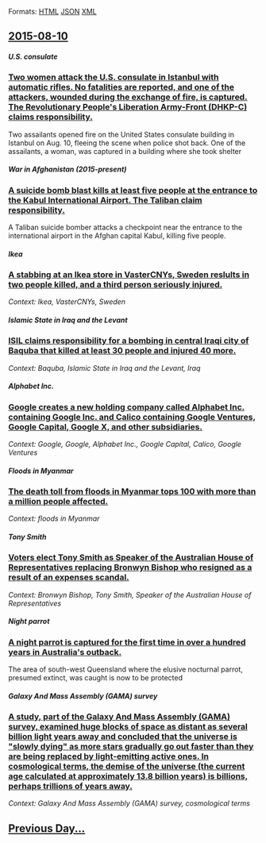 
Formats: [HTML](2015/08/10/index.html)  [JSON](2015/08/10/index.json)  [XML](2015/08/10/index.xml)  

## [2015-08-10](/news/2015/08/10/index.md)

##### U.S. consulate
### [Two women attack the U.S. consulate in Istanbul with automatic rifles. No fatalities are reported, and one of the attackers, wounded during the exchange of fire, is captured. The Revolutionary People's Liberation Army-Front (DHKP-C) claims responsibility. ](/news/2015/08/10/two-women-attack-the-u-s-consulate-in-istanbul-with-automatic-rifles-no-fatalities-are-reported-and-one-of-the-attackers-wounded-during.md)
Two assailants opened fire on the United States consulate building in Istanbul on Aug. 10, fleeing the scene when police shot back. One of the assailants, a woman, was captured in a building where she took shelter

##### War in Afghanistan (2015-present)
### [A suicide bomb blast kills at least five people at the entrance to the Kabul International Airport. The Taliban claim responsibility. ](/news/2015/08/10/a-suicide-bomb-blast-kills-at-least-five-people-at-the-entrance-to-the-kabul-international-airport-the-taliban-claim-responsibility.md)
A Taliban suicide bomber attacks a checkpoint near the entrance to the international airport in the Afghan capital Kabul, killing five people.

##### Ikea
### [A stabbing at an Ikea store in VasterCNYs, Sweden reslults in two people killed, and a third person seriously injured. ](/news/2015/08/10/a-stabbing-at-an-ikea-store-in-va-steracnys-sweden-reslults-in-two-people-killed-and-a-third-person-seriously-injured.md)
_Context: Ikea, VasterCNYs, Sweden_

##### Islamic State in Iraq and the Levant
### [ISIL claims responsibility for a bombing in central Iraqi city of Baquba that killed at least 30 people and injured 40 more. ](/news/2015/08/10/isil-claims-responsibility-for-a-bombing-in-central-iraqi-city-of-baquba-that-killed-at-least-30-people-and-injured-40-more.md)
_Context: Baquba, Islamic State in Iraq and the Levant, Iraq_

##### Alphabet Inc.
### [Google creates a new holding company called Alphabet Inc. containing Google Inc. and Calico containing Google Ventures, Google Capital, Google X, and other subsidiaries. ](/news/2015/08/10/google-creates-a-new-holding-company-called-alphabet-inc-containing-google-inc-and-calico-containing-google-ventures-google-capital-goog.md)
_Context: Google, Google, Alphabet Inc., Google Capital, Calico, Google Ventures_

##### Floods in Myanmar
### [The death toll from floods in Myanmar tops 100 with more than a million people affected. ](/news/2015/08/10/the-death-toll-from-floods-in-myanmar-tops-100-with-more-than-a-million-people-affected.md)
_Context: floods in Myanmar_

##### Tony Smith
### [Voters elect Tony Smith as Speaker of the Australian House of Representatives replacing Bronwyn Bishop who resigned as a result of an expenses scandal. ](/news/2015/08/10/voters-elect-tony-smith-as-speaker-of-the-australian-house-of-representatives-replacing-bronwyn-bishop-who-resigned-as-a-result-of-an-expens.md)
_Context: Bronwyn Bishop, Tony Smith, Speaker of the Australian House of Representatives_

##### Night parrot
### [A night parrot is captured for the first time in over a hundred years in Australia's outback. ](/news/2015/08/10/a-night-parrot-is-captured-for-the-first-time-in-over-a-hundred-years-in-australia-s-outback.md)
The area of south-west Queensland where the elusive nocturnal parrot, presumed extinct, was caught is now to be protected

##### Galaxy And Mass Assembly (GAMA) survey
### [A study, part of the Galaxy And Mass Assembly (GAMA) survey, examined huge blocks of space as distant as several billion light years away and concluded that the universe is "slowly dying" as more stars gradually go out faster than they are being replaced by light-emitting active ones. In cosmological terms, the demise of the universe (the current age calculated at approximately 13.8 billion years) is billions, perhaps trillions of years away. ](/news/2015/08/10/a-study-part-of-the-galaxy-and-mass-assembly-gama-survey-examined-huge-blocks-of-space-as-distant-as-several-billion-light-years-away-an.md)
_Context: Galaxy And Mass Assembly (GAMA) survey, cosmological terms_

## [Previous Day...](/news/2015/08/9/index.md)

